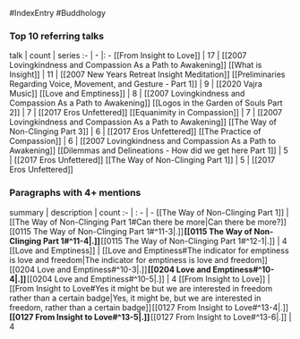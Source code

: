 #IndexEntry #Buddhology

### Top 10 referring talks
talk | count | series
:- | - |: -
[[From Insight to Love]] | 17 | [[2007 Lovingkindness and Compassion As a Path to Awakening]]
[[What is Insight]] | 11 | [[2007 New Years Retreat Insight Meditation]]
[[Preliminaries Regarding Voice, Movement, and Gesture - Part 1]] | 9 | [[2020 Vajra Music]]
[[Love and Emptiness]] | 8 | [[2007 Lovingkindness and Compassion As a Path to Awakening]]
[[Logos in the Garden of Souls Part 2]] | 7 | [[2017 Eros Unfettered]]
[[Equanimity in Compassion]] | 7 | [[2007 Lovingkindness and Compassion As a Path to Awakening]]
[[The Way of Non-Clinging Part 3]] | 6 | [[2017 Eros Unfettered]]
[[The Practice of Compassion]] | 6 | [[2007 Lovingkindness and Compassion As a Path to Awakening]]
[[Dilemmas and Delineations - How did we get here Part 1]] | 5 | [[2017 Eros Unfettered]]
[[The Way of Non-Clinging Part 1]] | 5 | [[2017 Eros Unfettered]]

### Paragraphs with 4+ mentions
summary | description | count
:- | : - | -
[[The Way of Non-Clinging Part 1]] | [[The Way of Non-Clinging Part 1#Can there be more\|Can there be more?]] [[0115 The Way of Non-Clinging Part 1#^11-3\|.]] **[[0115 The Way of Non-Clinging Part 1#^11-4\|.]]** [[0115 The Way of Non-Clinging Part 1#^12-1\|.]] | 4
[[Love and Emptiness]] | [[Love and Emptiness#The indicator for emptiness is love and freedom\|The indicator for emptiness is love and freedom]] [[0204 Love and Emptiness#^10-3\|.]] **[[0204 Love and Emptiness#^10-4\|.]]** [[0204 Love and Emptiness#^10-5\|.]] | 4
[[From Insight to Love]] | [[From Insight to Love#Yes it might be but we are interested in freedom rather than a certain badge\|Yes, it might be, but we are interested in freedom, rather than a certain badge]] [[0127 From Insight to Love#^13-4\|.]] **[[0127 From Insight to Love#^13-5\|.]]** [[0127 From Insight to Love#^13-6\|.]] | 4

